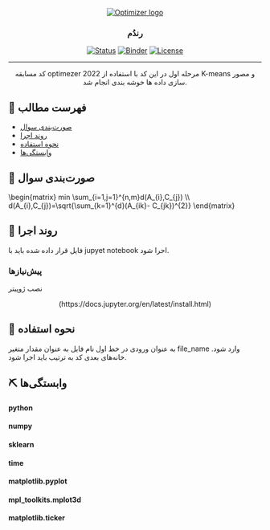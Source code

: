 <p align="center">
  <a href="" rel="noopener">
 <img src="http://optimizer.math.sharif.edu/wp-content/uploads/2021/02/optimizer.png" alt="Optimizer logo"></a>
</p>
<h3 align="center">رندُم</h3>

<div align="center">

  [![Status](https://img.shields.io/badge/status-active-success.svg)]() 
  [![Binder](https://mybinder.org/badge_logo.svg)](https://mybinder.org/v2/gh/mtefagh/demos/HEAD)
  [![License](https://img.shields.io/badge/license-GPL-blue.svg)](https://github.com/mtefagh/demos/blob/master/LICENSE)

</div>

---

<p align="center"> کد مسابقه optimezer 2022 مرحله اول
در این کد با استفاده از K-means و مصور سازی داده ها خوشه بندی انجام شد.
    <br> 
</p>

## 📝 فهرست مطالب
- [صورت‌بندی سوال](#problem_statement)
- [روند اجرا](#getting_started)
- [نحوه استفاده](#usage)
- [وابستگی‌ها](#tech_stack)


## 🧐 صورت‌بندی سوال <a name = "problem_statement"></a>
<div>
\begin{matrix}
min \sum_{i=1,j=1}^{n,m}d(A_{i},C_{j}) \\
 d(A_{i},C_{j})=\sqrt{\sum_{k=1}^{d}(A_{ik}- C_{jk})^{2}}
\end{matrix}
 </div>

## 🏁 روند اجرا <a name = "getting_started"></a>
فایل قرار داده شده باید با jupyet notebook احرا شود.

### پیش‌نیازها
نصب ژوپیتر
<div align="center">
(https://docs.jupyter.org/en/latest/install.html)
</div>

## 🎈 نحوه استفاده <a name="usage"></a>
به عنوان ورودی در خط اول نام فایل به عنوان مقدار متغیر file_name وارد شود. خانه‌های بعدی کد به ترتیب باید اجرا شود.

## ⛏️ وابستگی‌ها <a name = "tech_stack"></a>
#### python
#### numpy
#### sklearn
#### time
#### matplotlib.pyplot
#### mpl_toolkits.mplot3d
#### matplotlib.ticker 
